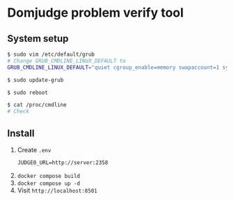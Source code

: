 # Domjudge problem verify tool

## System setup

```bash
$ sudo vim /etc/default/grub
# Change GRUB_CMDLINE_LINUX_DEFAULT to
GRUB_CMDLINE_LINUX_DEFAULT="quiet cgroup_enable=memory swapaccount=1 systemd.unified_cgroup_hierarchy=0"

$ sudo update-grub

$ sudo reboot

$ cat /proc/cmdline
# Check
```

## Install

1. Create `.env`
    ```
    JUDGE0_URL=http://server:2358
    ```
2. `docker compose build`
3. `docker compose up -d`
4. Visit `http://localhost:8501`